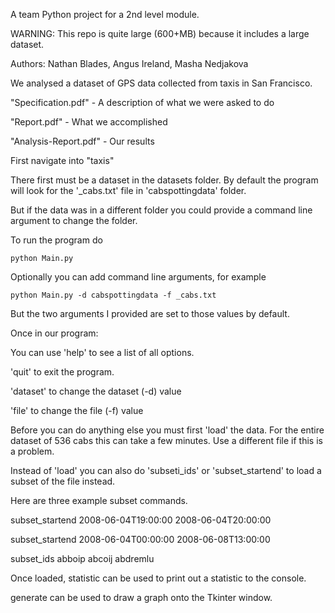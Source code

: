A team Python project for a 2nd level module.

WARNING: This repo is quite large (600+MB) because it includes a large dataset.

Authors: Nathan Blades, Angus Ireland, Masha Nedjakova

We analysed a dataset of GPS data collected from taxis in San Francisco.

"Specification.pdf" - A description of what we were asked to do

"Report.pdf" - What we accomplished

"Analysis-Report.pdf" - Our results

First navigate into "taxis"

There first must be a dataset in the datasets folder. By default the program will look for the '\_cabs.txt' file in 'cabspottingdata' folder.

But if the data was in a different folder you could provide a command line argument to change the folder. 

To run the program do

    python Main.py

Optionally you can add command line arguments, for example

    python Main.py -d cabspottingdata -f _cabs.txt

But the two arguments I provided are set to those values by default.

Once in our program:

You can use 'help' to see a list of all options.

'quit' to exit the program.

'dataset' to change the dataset (-d) value

'file' to change the file (-f) value

Before you can do anything else you must first 'load' the data. For the entire dataset of 536 cabs this can take a few minutes. Use a different file if this is a problem.

Instead of 'load' you can also do 'subseti\_ids' or 'subset\_startend' to load a subset of the file instead.

Here are three example subset commands.

subset\_startend 2008-06-04T19:00:00 2008-06-04T20:00:00

subset\_startend 2008-06-04T00:00:00 2008-06-08T13:00:00

subset\_ids abboip abcoij abdremlu

Once loaded, statistic <statistic> can be used to print out a statistic to the console.

generate <graph> can be used to draw a graph onto the Tkinter window.
